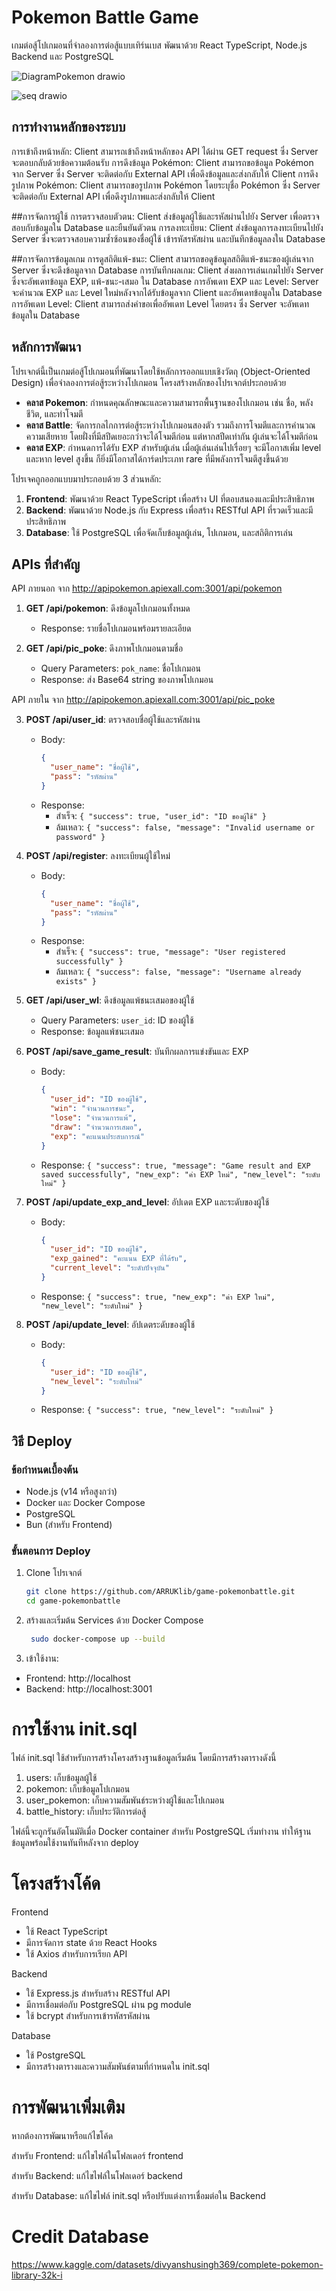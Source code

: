 # Pokemon Battle Game

เกมต่อสู้โปเกมอนที่จำลองการต่อสู้แบบเทิร์นเบส พัฒนาด้วย React TypeScript, Node.js Backend และ PostgreSQL

![DiagramPokemon drawio](https://github.com/user-attachments/assets/424412a1-ad60-4c6e-9fd8-ce6b14040023)

![seq drawio](https://github.com/user-attachments/assets/c928a319-5226-4b9a-be5c-9fac7a83a10e)


## การทำงานหลักของระบบ
การเข้าถึงหน้าหลัก: Client สามารถเข้าถึงหน้าหลักของ API ได้ผ่าน GET request ซึ่ง Server จะตอบกลับด้วยข้อความต้อนรับ
การดึงข้อมูล Pokémon: Client สามารถขอข้อมูล Pokémon จาก Server ซึ่ง Server จะติดต่อกับ External API เพื่อดึงข้อมูลและส่งกลับให้ Client
การดึงรูปภาพ Pokémon: Client สามารถขอรูปภาพ Pokémon โดยระบุชื่อ Pokémon ซึ่ง Server จะติดต่อกับ External API เพื่อดึงรูปภาพและส่งกลับให้ Client

##การจัดการผู้ใช้
การตรวจสอบตัวตน: Client ส่งข้อมูลผู้ใช้และรหัสผ่านไปยัง Server เพื่อตรวจสอบกับข้อมูลใน Database และยืนยันตัวตน
การลงทะเบียน: Client ส่งข้อมูลการลงทะเบียนไปยัง Server ซึ่งจะตรวจสอบความซ้ำซ้อนของชื่อผู้ใช้ เข้ารหัสรหัสผ่าน และบันทึกข้อมูลลงใน Database

##การจัดการข้อมูลเกม
การดูสถิติแพ้-ชนะ: Client สามารถขอดูข้อมูลสถิติแพ้-ชนะของผู้เล่นจาก Server ซึ่งจะดึงข้อมูลจาก Database
การบันทึกผลเกม: Client ส่งผลการเล่นเกมไปยัง Server ซึ่งจะอัพเดทข้อมูล EXP, แพ้-ชนะ-เสมอ ใน Database
การอัพเดท EXP และ Level: Server จะคำนวณ EXP และ Level ใหม่หลังจากได้รับข้อมูลจาก Client และอัพเดทข้อมูลใน Database
การอัพเดท Level: Client สามารถส่งคำขอเพื่ออัพเดท Level โดยตรง ซึ่ง Server จะอัพเดทข้อมูลใน Database


## หลักการพัฒนา

โปรเจกต์นี้เป็นเกมต่อสู้โปเกมอนที่พัฒนาโดยใช้หลักการออกแบบเชิงวัตถุ (Object-Oriented Design) เพื่อจำลองการต่อสู้ระหว่างโปเกมอน โครงสร้างหลักของโปรเจกต์ประกอบด้วย

- **คลาส Pokemon**: กำหนดคุณลักษณะและความสามารถพื้นฐานของโปเกมอน เช่น ชื่อ, พลังชีวิต, และท่าโจมตี
- **คลาส Battle**: จัดการกลไกการต่อสู้ระหว่างโปเกมอนสองตัว รวมถึงการโจมตีและการคำนวณความเสียหาย โดยฝั่งที่มีสปีดเยอะกว่าจะได้โจมตีก่อน แต่หากสปีดเท่ากัน ผู้เล่นจะได้โจมตีก่อน
- **คลาส EXP**: กำหนดการได้รับ EXP สำหรับผู้เล่น เมื่อผู้เล่นเล่นไปเรื่อยๆ จะมีโอกาสเพิ่ม level และหาก level สูงขึ้น ก็ยิ่งมีโอกาสได้การ์ดประเภท rare ที่มีพลังการโจมตีสูงขึ้นด้วย

โปรเจคถูกออกแบบมาประกอบด้วย 3 ส่วนหลัก:

1. **Frontend**: พัฒนาด้วย React TypeScript เพื่อสร้าง UI ที่ตอบสนองและมีประสิทธิภาพ
2. **Backend**: พัฒนาด้วย Node.js กับ Express เพื่อสร้าง RESTful API ที่รวดเร็วและมีประสิทธิภาพ
3. **Database**: ใช้ PostgreSQL เพื่อจัดเก็บข้อมูลผู้เล่น, โปเกมอน, และสถิติการเล่น

## APIs ที่สำคัญ

API ภายนอก จาก http://apipokemon.apiexall.com:3001/api/pokemon
1. **GET /api/pokemon**: ดึงข้อมูลโปเกมอนทั้งหมด
   - Response: รายชื่อโปเกมอนพร้อมรายละเอียด

2. **GET /api/pic_poke**: ดึงภาพโปเกมอนตามชื่อ
   - Query Parameters: `pok_name`: ชื่อโปเกมอน
   - Response: ส่ง Base64 string ของภาพโปเกมอน

API ภายใน จาก http://apipokemon.apiexall.com:3001/api/pic_poke

3. **POST /api/user_id**: ตรวจสอบชื่อผู้ใช้และรหัสผ่าน
   - Body: 
     ```json
     {
       "user_name": "ชื่อผู้ใช้",
       "pass": "รหัสผ่าน"
     }
     ```
   - Response:
     - สำเร็จ: `{ "success": true, "user_id": "ID ของผู้ใช้" }`
     - ล้มเหลว: `{ "success": false, "message": "Invalid username or password" }`

4. **POST /api/register**: ลงทะเบียนผู้ใช้ใหม่
   - Body:
     ```json
     {
       "user_name": "ชื่อผู้ใช้",
       "pass": "รหัสผ่าน"
     }
     ```
   - Response:
     - สำเร็จ: `{ "success": true, "message": "User registered successfully" }`
     - ล้มเหลว: `{ "success": false, "message": "Username already exists" }`

5. **GET /api/user_wl**: ดึงข้อมูลแพ้ชนะเสมอของผู้ใช้
   - Query Parameters: `user_id`: ID ของผู้ใช้
   - Response: ข้อมูลแพ้ชนะเสมอ

6. **POST /api/save_game_result**: บันทึกผลการแข่งขันและ EXP
   - Body:
     ```json
     {
       "user_id": "ID ของผู้ใช้",
       "win": "จำนวนการชนะ",
       "lose": "จำนวนการแพ้",
       "draw": "จำนวนการเสมอ",
       "exp": "คะแนนประสบการณ์"
     }
     ```
   - Response: `{ "success": true, "message": "Game result and EXP saved successfully", "new_exp": "ค่า EXP ใหม่", "new_level": "ระดับใหม่" }`

7. **POST /api/update_exp_and_level**: อัปเดต EXP และระดับของผู้ใช้
   - Body:
     ```json
     {
       "user_id": "ID ของผู้ใช้",
       "exp_gained": "คะแนน EXP ที่ได้รับ",
       "current_level": "ระดับปัจจุบัน"
     }
     ```
   - Response: `{ "success": true, "new_exp": "ค่า EXP ใหม่", "new_level": "ระดับใหม่" }`

8. **POST /api/update_level**: อัปเดตระดับของผู้ใช้
   - Body:
     ```json
     {
       "user_id": "ID ของผู้ใช้",
       "new_level": "ระดับใหม่"
     }
     ```
   - Response: `{ "success": true, "new_level": "ระดับใหม่" }`

## วิธี Deploy

### ข้อกำหนดเบื้องต้น
- Node.js (v14 หรือสูงกว่า)
- Docker และ Docker Compose
- PostgreSQL
- Bun (สำหรับ Frontend)

### ขั้นตอนการ Deploy

1. Clone โปรเจกต์
   ```bash
   git clone https://github.com/ARRUKlib/game-pokemonbattle.git
   cd game-pokemonbattle

2. สร้างและเริ่มต้น Services ด้วย Docker Compose
   ```bash
    sudo docker-compose up --build
   
3. เข้าใช้งาน:
- Frontend: http://localhost
- Backend: http://localhost:3001

# การใช้งาน init.sql
ไฟล์ init.sql ใช้สำหรับการสร้างโครงสร้างฐานข้อมูลเริ่มต้น โดยมีการสร้างตารางดังนี้

   1. users: เก็บข้อมูลผู้ใช้
   2. pokemon: เก็บข้อมูลโปเกมอน
   3. user_pokemon: เก็บความสัมพันธ์ระหว่างผู้ใช้และโปเกมอน
   4. battle_history: เก็บประวัติการต่อสู้

ไฟล์นี้จะถูกรันอัตโนมัติเมื่อ Docker container สำหรับ PostgreSQL เริ่มทำงาน ทำให้ฐานข้อมูลพร้อมใช้งานทันทีหลังจาก deploy

# โครงสร้างโค้ด
Frontend
   - ใช้ React TypeScript
   - มีการจัดการ state ด้วย React Hooks
   - ใช้ Axios สำหรับการเรียก API

Backend
   - ใช้ Express.js สำหรับสร้าง RESTful API
   - มีการเชื่อมต่อกับ PostgreSQL ผ่าน pg module
   - ใช้ bcrypt สำหรับการเข้ารหัสรหัสผ่าน

Database
   - ใช้ PostgreSQL
   - มีการสร้างตารางและความสัมพันธ์ตามที่กำหนดใน init.sql



# การพัฒนาเพิ่มเติม
หากต้องการพัฒนาหรือแก้ไขโค้ด

   สำหรับ Frontend: แก้ไขไฟล์ในโฟลเดอร์ frontend
   
   สำหรับ Backend: แก้ไขไฟล์ในโฟลเดอร์ backend
   
   สำหรับ Database: แก้ไขไฟล์ init.sql หรือปรับแต่งการเชื่อมต่อใน Backend

# Credit Database
https://www.kaggle.com/datasets/divyanshusingh369/complete-pokemon-library-32k-i
